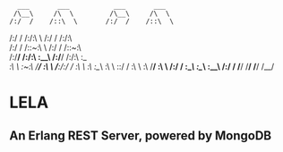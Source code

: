       ___       ___           ___       ___
     /\__\     /\  \         /\__\     /\  \
    /:/  /    /::\  \       /:/  /    /::\  \
   /:/  /    /:/\:\  \     /:/  /    /:/\:\  \
  /:/  /    /::\~\:\  \   /:/  /    /::\~\:\  \
 /:/__/    /:/\:\ \:\__\ /:/__/    /:/\:\ \:\__\
 \:\  \    \:\~\:\ \/__/ \:\  \    \/__\:\/:/  /
  \:\  \    \:\ \:\__\    \:\  \        \::/  /
   \:\  \    \:\ \/__/     \:\  \       /:/  /
    \:\__\    \:\__\        \:\__\     /:/  /
     \/__/     \/__/         \/__/     \/__/

# LELA
## An Erlang REST Server, powered by MongoDB

